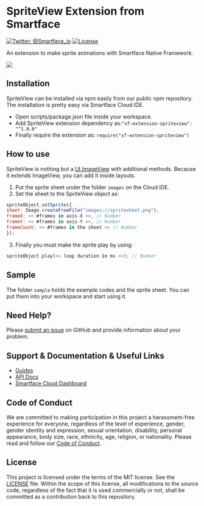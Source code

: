 # SpriteView Extension from Smartface
[![Twitter: @Smartface_io](https://img.shields.io/badge/contact-@Smartface_io-blue.svg?style=flat)](https://twitter.com/smartface_io)
[![License](https://img.shields.io/badge/license-MIT-green.svg?style=flat)](https://raw.githubusercontent.com/smartface/sf-extension-spriteview/master/LICENSE)

An extension to make sprite animations with Smartface Native Framework.

![](https://raw.githubusercontent.com/smartface/sf-extension-spriteview/master/braid.gif)

## Installation
SpriteView can be installed via npm easily from our public npm repository. The installation is pretty easy via Smartface Cloud IDE.

- Open scripts/package.json file inside your workspace.
- Add SpriteView extension dependency as:`"sf-extension-spriteview": "^1.0.0"`
- Finally require the extension as: `require("sf-extension-spriteview")`

## How to use
SpriteView is nothing but a [UI.ImageView](http://ref.smartface.io/#!/api/UI.ImageView) with additional methods. Because it extends ImageView, you can add it inside layouts.

1) Put the sprite sheet under the folder `images` on the Cloud IDE. 
2) Set the sheet to the SpriteView object as:
```javascript
spriteObject.setSprite({
sheet: Image.createFromFile("images://spritesheet.png"),
frameX: << #frames in axis-X >>, // Number
frameY: << #frames in axis-Y >>, // Number
frameCount: << #frames in the sheet >> // Number
});
```
3) Finally you must make the sprite play by using:
```javascript
spriteObject.play(<< loop duration in ms >>); // Number
```

## Sample
The folder `sample` holds the example codes and the sprite sheet. You can put them into your workspace and start using it. 

## Need Help?

Please [submit an issue](https://github.com/smartface/sf-extension-spriteview/issues) on GitHub and provide information about your problem.

## Support & Documentation & Useful Links
- [Guides](https://developer.smartface.io/)
- [API Docs](http://ref.smartface.io/)
- [Smartface Cloud Dashboard](https://cloud.smartface.io)

## Code of Conduct
We are committed to making participation in this project a harassment-free experience for everyone, regardless of the level of experience, gender, gender identity and expression, sexual orientation, disability, personal appearance, body size, race, ethnicity, age, religion, or nationality.
Please read and follow our [Code of Conduct](https://github.com/smartface/sf-extension-spriteview/blob/master/CODE_OF_CONDUCT.md).

## License

This project is licensed under the terms of the MIT license. See the [LICENSE](https://raw.githubusercontent.com/smartface/sf-extension-spriteview/master/LICENSE) file. Within the scope of this license, all modifications to the source code, regardless of the fact that it is used commercially or not, shall be committed as a contribution back to this repository.
